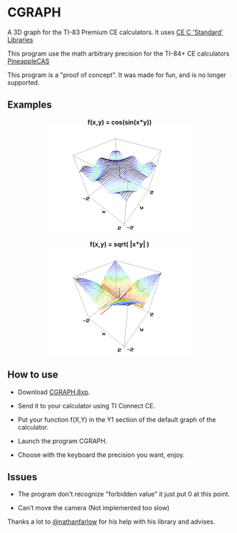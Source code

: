 # CGRAPH 

A 3D graph for the TI-83 Premium CE calculators. It uses <a href="https://github.com/CE-Programming/libraries/releases/latest">CE C 'Standard' Libraries</a>

This program use the math arbitrary precision for the TI-84+ CE calculators <a href="https://github.com/nathanfarlow/PineappleCAS">PineappleCAS</a>

This program is a "proof of concept". It was made for fun, and is no longer supported.

## Examples

<p align="center">
  <b>f(x,y) = cos(sin(x*y))</b><br>
  <img src="https://github.com/axel0070/CGRAPH/blob/master/screnshot/cos(sin(xy))%20P1.png">
</p>

<p align="center">
  <b>f(x,y) = sqrt( |x*y| )</b><br>
  <img src="https://github.com/axel0070/CGRAPH/blob/master/screnshot/sqrt(abs(xy))%20P1.png">
</p>


## How to use

* Download [CGRAPH.8xp](https://github.com/axel0070/CGRAPH/releases/latest).

* Send it to your calculator using TI Connect CE.

* Put your function f(X,Y) in the Y1 section of the default graph of the calculator.

* Launch the program CGRAPH.

* Choose with the keyboard the precision you want, enjoy.

## Issues

* The program don't recognize "forbidden value" it just put 0 at this point.

* Can't move the camera (Not implemented too slow)


Thanks a lot to <a href="https://github.com/nathanfarlow">@nathanfarlow</a> for his help with his library and advises.